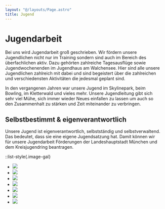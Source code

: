 ```yaml
---
layout: "@/layouts/Page.astro"
title: Jugend
---
```


# Jugendarbeit

Bei uns wird Jugendarbeit groß geschrieben. Wir fördern unsere Jugendlichen nicht nur im Training sondern sind auch im Bereich des überfachlichen aktiv. Dazu gehörten zahlreiche Tagesausflüge sowie Jugendwochenenden im Jugendhaus am Walchensee. Hier sind alle unsere Jugendlichen zahlreich mit dabei und sind begeistert über die zahlreichen und verschiedensten Aktivitäten die jedesmal geplant sind.

In den vergangenen Jahren war unsere Jugend im Skylinepark, beim Bowling, im Kletterwald und vieles mehr. Unsere Jugendleitung gibt sich sehr viel Mühe, sich immer wieder Neues einfallen zu lassen um auch so den Zusammenhalt zu stärken und Zeit miteinander zu verbringen.

## Selbstbestimmt & eigenverantwortlich

Unsere Jugend ist eigenverantwortlich, selbstständig und selbstverwaltend. Das bedeutet, dass sie eine eigene Jugendsatzung hat. Damit können wir für unsere Jugendarbeit Förderungen der Landeshauptstadt München und dem Kreisjugendring beantragen.

::list-style{.image-gal}

- ![](/images/uploads/img_8508.jpg)
- ![](/images/uploads/img_8514.jpg)
- ![](/images/uploads/2bcf5243-3420-43a7-a28e-f6f6b54aa602.jpg)
- ![](/images/uploads/img_8589.jpg)
- ![](/images/uploads/img_8618.jpg)
- ![](/images/uploads/img_0070.jpg)
- ![](/images/uploads/img_0241.jpg)

